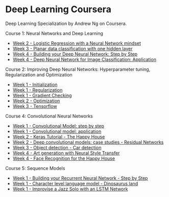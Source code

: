 # Deep Learning Coursera
Deep Learning Specialization by Andrew Ng on Coursera.

Course 1: Neural Networks and Deep Learning

 - [Week 2 - Logistic Regression with a Neural Network mindset](https://github.com/stanislaushimovolos/Deep-Learnging-Coursera/blob/master/NeuralNetworksAndDeepLearning/Logistic%2BRegression%2Bwith%2Ba%2BNeural%2BNetwork%2Bmindset%2Bv5.ipynb)
 - [Week 3 - Planar data classification with one hidden layer](https://github.com/stanislaushimovolos/Deep-Learnging-Coursera/blob/master/NeuralNetworksAndDeepLearning/Planar%2Bdata%2Bclassification%2Bwith%2Bone%2Bhidden%2Blayer%2Bv5.ipynb) 
 - [Week 4 - Building your Deep Neural Network: Step by Step](https://github.com/stanislaushimovolos/Deep-Learnging-Coursera/blob/master/NeuralNetworksAndDeepLearning/Building%2Byour%2BDeep%2BNeural%2BNetwork%2B-%2BStep%2Bby%2BStep%2Bv8.ipynb)
 - [Week 4 -  Deep Neural Network for Image Classification: Application](https://github.com/stanislaushimovolos/Deep-Learnging-Coursera/blob/master/NeuralNetworksAndDeepLearning/Deep%2BNeural%2BNetwork%2B-%2BApplication%2Bv8.ipynb)
 
Course 2: Improving Deep Neural Networks: Hyperparameter tuning, Regularization and Optimization

 - [Week 1 - Initialization](https://github.com/stanislaushimovolos/Deep-Learnging-Coursera/blob/master/ImprovingDeepNeuralNetworks/Initialization.ipynb)
 - [Week 1 - Regularization](https://github.com/stanislaushimovolos/Deep-Learnging-Coursera/blob/master/ImprovingDeepNeuralNetworks/Regularization%2B-%2Bv2.ipynb)
 - [Week 1 - Gradient Checking](https://github.com/stanislaushimovolos/Deep-Learnging-Coursera/blob/master/ImprovingDeepNeuralNetworks/Gradient%2BChecking%2Bv1.ipynb)
 - [Week 2 - Optimization](https://github.com/stanislaushimovolos/Deep-Learnging-Coursera/blob/master/ImprovingDeepNeuralNetworks/Optimization%2Bmethods.ipynb) 
 - [Week 3 - Tensorflow](https://github.com/stanislaushimovolos/Deep-Learnging-Coursera/blob/master/ImprovingDeepNeuralNetworks/Tensorflow%2BTutorial.ipynb) 
 
 
 Course 4: Convolutional Neural Networks
 
 - [Week 1 - Convolutional Model: step by step](https://github.com/stanislaushimovolos/Deep-Learnging-Coursera/blob/master/ConvolutionalNeuralNetworks/Convolution%2Bmodel%2B-%2BStep%2Bby%2BStep%2B-%2Bv2.ipynb)
 - [Week 1 - Convolutional model: application](https://github.com/stanislaushimovolos/Deep-Learnging-Coursera/blob/master/ConvolutionalNeuralNetworks/Convolution%2Bmodel%2B-%2BApplication%2B-%2Bv1.ipynb)
 - [Week 2 - Keras Tutorial - The Happy House](https://github.com/stanislaushimovolos/Deep-Learnging-Coursera/blob/master/ConvolutionalNeuralNetworks/Keras%2B-%2BTutorial%2B-%2BHappy%2BHouse%2Bv2.ipynb)
 - [Week 2 - Deep convolutional models: case studies - Residual Networks](https://github.com/stanislaushimovolos/Deep-Learnging-Coursera/blob/master/ConvolutionalNeuralNetworks/Residual%2BNetworks%2B-%2Bv2.ipynb)
 - [Week 3 - Object detection - Car detection](https://github.com/stanislaushimovolos/Deep-Learnging-Coursera/blob/master/ConvolutionalNeuralNetworks/Autonomous%2Bdriving%2Bapplication%2B-%2BCar%2Bdetection%2B-%2Bv3.ipynb)
 - [Week 4 - Art generation with Neural Style Transfer](https://github.com/stanislaushimovolos/Deep-Learnging-Coursera/blob/master/ConvolutionalNeuralNetworks/Art%2BGeneration%2Bwith%2BNeural%2BStyle%2BTransfer%2B-%2Bv2.ipynb)
 - [Week 4 - Face Recognition for the Happy House](https://github.com/stanislaushimovolos/Deep-Learnging-Coursera/blob/master/ConvolutionalNeuralNetworks/Face%2BRecognition%2Bfor%2Bthe%2BHappy%2BHouse%2B-%2Bv3.ipynb)
  
 
 Course 5: Sequence Models
 - [Week 1 - Building your Recurrent Neural Network - Step by Step](https://github.com/stanislaushimovolos/Deep-Learning-Coursera/blob/master/Recurrent%20Neural%20Networks/Building%2Ba%2BRecurrent%2BNeural%2BNetwork%2B-%2BStep%2Bby%2BStep%2B-%2Bv3.ipynb)
 - [Week 1 - Character level language model - Dinosaurus land](https://github.com/stanislaushimovolos/Deep-Learning-Coursera/blob/master/Recurrent%20Neural%20Networks/Dinosaurus%2BIsland%2B--%2BCharacter%2Blevel%2Blanguage%2Bmodel%2Bfinal%2B-%2Bv3.ipynb)
 - [Week 1 - Improvise a Jazz Solo with an LSTM Network](https://github.com/stanislaushimovolos/Deep-Learning-Coursera/blob/master/Recurrent%20Neural%20Networks/Improvise%2Ba%2BJazz%2BSolo%2Bwith%2Ban%2BLSTM%2BNetwork%2B-%2Bv3.ipynb)
 
 
 
 
